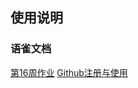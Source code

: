 ## 使用说明

### 语雀文档

[第16周作业](https://www.yuque.com/docs/share/7086975c-39ce-43ae-941a-aa1580234585?#)
[Github注册与使用](https://www.yuque.com/docs/share/c6cecbf8-30ed-4f6b-812c-392eb1c20b42?#)
